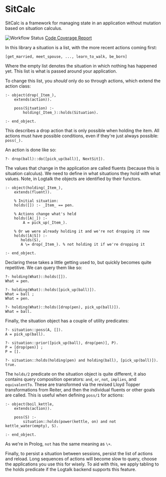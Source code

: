 # SitCalc


SitCalc is a framework for managing state in an application without
mutation based on situation calculus.

![Workflow Status](https://github.com/PaulBrownMagic/SitCalc/workflows/Workflow/badge.svg)
[Code Coverage Report](https://paulbrownmagic.github.io/SitCalc/coverage_report.html)

In this library a situation is a list, with the more recent actions
coming first:

```
[get_married, meet_spouse, ..., learn_to_walk, be_born]
```

Where the empty list denotes the situation in which nothing has happened
yet. This list is what is passed around your application.

To change this list, you *should* only do so through actions, which
extend the action class:

```
:- object(drop(_Item_),
    extends(action)).

    poss(Situation) :-
        holding(_Item_)::holds(Situation).

:- end_object.
```

This describes a drop action that is only possible when holding the
item. All actions must have possible conditions, even if they're just
always possible: `poss(_).`

An action is done like so:

```
?- drop(ball)::do([pick_up(ball)], NextSit]).
```

The values that change in the application are called fluents (because
this is situation calculus). We need to define in what situations they
hold with what values. Note, in Logtalk the objects are identified by
their functors.

```
:- object(holding(_Item_),
    extends(fluent)).

	% Initial situation:
	holds([]) :- _Item_ == pen.

	% Actions change what's held
	holds([A|_]) :-
	    A = pick_up(_Item_).

	% Or we were already holding it and we're not dropping it now
	holds([A|S]) :-
	   holds(S),
	   A \= drop(_Item_). % not holding it if we're dropping it

:- end_object.
```

Declaring these takes a little getting used to, but quickly becomes
quite repetitive. We can query them like so:

```
?- holding(What)::holds([]).
What = pen.

?- holding(What)::holds([pick_up(ball)]).
What = ball ;
What = pen.

?- holding(What)::holds([drop(pen), pick_up(ball)]).
What = ball.
```

Finally, the situation object has a couple of utility predicates:

```
?- situation::poss(A, []).
A = pick_up(ball).

?- situation::prior([pick_up(ball), drop(pen)], P).
P = [drop(pen)] ;
P = [].

?- situation::holds(holding(pen) and holding(ball), [pick_up(ball)]).
true.
```

The `holds/2` predicate on the situation object is quite different, it
also contains query composition operators: `and`, `or`, `not`,
`implies`, and `equivalentTo`. These are transformed via the revised
Lloyd Topper transformations from Reiter, and then the individual
fluents or other goals are called. This is useful when defining `poss/1`
for actions:

```
:- object(boil_kettle,
    extends(action)).

	poss(S) :-
	    situation::holds(power(kettle, on) and not kettle_water(empty), S).

:- end_object.
```

As we're in Prolog, `not` has the same meaning as `\+`.

Finally, to persist a situation between sessions, persist the list of
actions and reload. Long sequences of actions will become slow to query,
choose the applications you use this for wisely. To aid with this, we
apply tabling to the holds predicate if the Logtalk backend supports
this feature.
